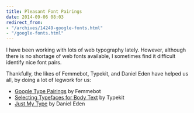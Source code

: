 ```yaml
---
title: Pleasant Font Pairings
date: 2014-09-06 08:03
redirect_from:
- "/archives/14249-google-fonts.html"
- "/google-fonts.html"
---
```



I have been working with lots of web typography lately. However, although there is no shortage of web fonts available, I sometimes find it difficult identify nice font pairs.

Thankfully, the likes of Femmebot, Typekit, and Daniel Eden have helped us all, by doing a lot of legwork for us:

- [Google Type Pairings][google] by Femmebot
- [Selecting Typefaces for Body Text][typekit] by Typekit
- [Just My Type][just my type] by Daniel Eden


[google]:http://femmebot.github.io/google-type/
[typekit]:http://practice.typekit.com/lesson/selecting-typefaces-for-body-text/
[just my type]:http://justmytype.co
